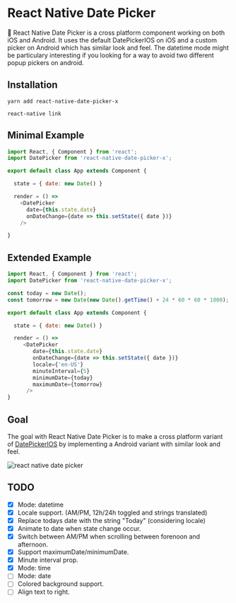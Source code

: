 # React Native Date Picker 

📅 React Native Date Picker is a cross platform component working on both iOS and Android. It uses the default DatePickerIOS on iOS and a custom picker on Android which has similar look and feel. The datetime mode might be particulary interesting if you looking for a way to avoid two different popup pickers on android. 


## Installation

`yarn add react-native-date-picker-x`

`react-native link `


## Minimal Example

```js
import React, { Component } from 'react';
import DatePicker from 'react-native-date-picker-x';

export default class App extends Component {

  state = { date: new Date() }

  render = () =>
    <DatePicker
      date={this.state.date}
      onDateChange={date => this.setState({ date })}
    />

}

```

## Extended Example

```js
import React, { Component } from 'react';
import DatePicker from 'react-native-date-picker-x';

const today = new Date();
const tomorrow = new Date(new Date().getTime() + 24 * 60 * 60 * 1000); 

export default class App extends Component {

  state = { date: new Date() }

  render = () =>
     <DatePicker
        date={this.state.date}
        onDateChange={date => this.setState({ date })}
        locale={'en-US'}
        minuteInterval={5}
        minimumDate={today}
        maximumDate={tomorrow}
      />
}

```

## Goal
The goal with React Native Date Picker is to make a cross platform variant of [DatePickerIOS](https://facebook.github.io/react-native/docs/datepickerios.html) by implementing a Android variant with similar look and feel.

![react native date picker](https://facebook.github.io/react-native/docs/assets/DatePickerIOS/maximumDate.gif)



## TODO
- [x] Mode: datetime
- [x] Locale support. (AM/PM, 12h/24h toggled and strings translated) 
- [x] Replace todays date with the string "Today" (considering locale)
- [x] Animate to date when state change occur. 
- [x] Switch between AM/PM when scrolling between forenoon and afternoon.
- [x] Support maximumDate/minimumDate.
- [x] Minute interval prop.
- [x] Mode: time
- [ ] Mode: date
- [ ] Colored background support.
- [ ] Align text to right.

<!--
## TODO EXTRA
- [ ] Transparent background support. (Probably need to include transparent gradient).
- [ ] Screen recordings
- [ ] Gray out max/min values. 
-->
